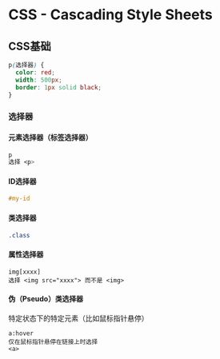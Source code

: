 # CSS - Cascading Style Sheets

## CSS基础

```css
p(选择器) {
  color: red;
  width: 500px;
  border: 1px solid black;
}
```

### 选择器

#### 元素选择器（标签选择器）

```css
p
选择 <p>
```

#### ID选择器

```css
#my-id
```

#### 类选择器

```css
.class
```

#### 属性选择器

```
img[xxxx] 
选择 <img src="xxxx"> 而不是 <img>
```

#### 伪（Pseudo）类选择器

特定状态下的特定元素（比如鼠标指针悬停）

```
a:hover
仅在鼠标指针悬停在链接上时选择
<a>
```

